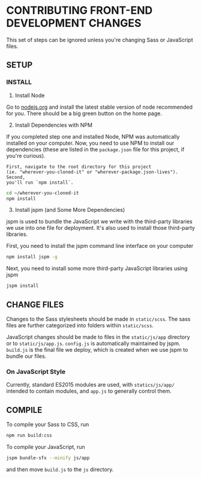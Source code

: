 # CONTRIBUTING FRONT-END DEVELOPMENT CHANGES

This set of steps can be ignored unless you're changing Sass or JavaScript
files.

## SETUP

### INSTALL
1. Install Node

 Go to [nodejs.org](https://nodejs.org/en/) and install the latest stable
 version of node recommended for you. There should be a big green button on the
 home page.

2. Install Dependencies with NPM

 If you completed step one and installed Node, NPM was automatically installed
 on your computer. Now, you need to use NPM to install our dependencies (these
	 are listed in the `package.json` file for this project, if you're curious).

	First, navigate to the root directory for this project
	(ie. "wherever-you-cloned-it" or "wherever-package.json-lives"). Second,
	you'll run `npm install`.
```sh
cd ~/wherever-you-cloned-it
npm install
```

3. Install jspm (and Some More Dependencies)

 jspm is used to bundle the JavaScript we write with the third-party libraries
 we use into one file for deployment. It's also used to install those
 third-party libraries.

 First, you need to install the jspm command line interface on your computer
 ```sh
 npm install jspm -g
 ```
 Next, you need to install some more third-party JavaScript libraries using jspm
 ```sh
 jspm install
 ```



## CHANGE FILES

Changes to the Sass stylesheets should be made in `static/scss`. The sass files
are further categorized into folders within `static/scss`.

JavaScript changes should be made to files in the `static/js/app`
directory or to `static/js/app.js`. `config.js` is automatically maintained by
jspm. `build.js` is the final file we deploy, which is created when we
use jspm to bundle our files.

### On JavaScript Style
Currently, standard ES2015 modules are used, with `statics/js/app/` intended to
contain modules, and `app.js` to generally control them.

## COMPILE

To compile your Sass to CSS, run
```sh
npm run build:css
```
To compile your JavaScript, run
```sh
jspm bundle-sfx --minify js/app
```
and then move `build.js` to the `js` directory.
